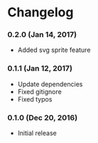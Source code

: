 # Changelog

### 0.2.0 (Jan 14, 2017)

  - Added svg sprite feature

### 0.1.1 (Jan 12, 2017)

  - Update dependencies
  - Fixed gitignore
  - Fixed typos

### 0.1.0 (Dec 20, 2016)

  - Initial release
